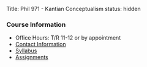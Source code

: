 Title: Phil 971 - Kantian Conceptualism
status: hidden

### Course Information ###

- Office Hours: T/R 11-12 or by appointment
- [Contact Information]({filename}/pages/Contact.md)
- [Syllabus]({filename}/pdfs/phil971/phil971conceptualism/ConceptualismSyllabus.pdf)
- [Assignments]({filename}/pages/phil971/phil971ConceptualismAssignments.md)
